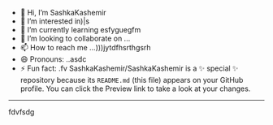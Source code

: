 - 👋 Hi, I’m SashkaKashemir
- 👀 I’m interested in)|s
- 🌱 I’m currently learning esfyguegfm
- 💞️ I’m looking to collaborate on ...
- 📫 How to reach me ...)))jytdfhsrthgsrh
- 😄 Pronouns: ..asdc
- ⚡ Fun fact: .fv
SashkaKashemir/SashkaKashemir is a ✨ special ✨ repository because its `README.md` (this file) appears on your GitHub profile.
You can click the Preview link to take a look at your changes.
---
fdvfsdg
